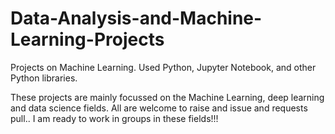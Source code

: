 # Data-Analysis-and-Machine-Learning-Projects
Projects on Machine Learning.
Used Python, Jupyter Notebook, and other Python libraries.

These projects are mainly focussed on the Machine Learning, deep learning and data science fields.
All are welcome to raise and issue and requests pull..
I am ready to work in groups in these fields!!!
